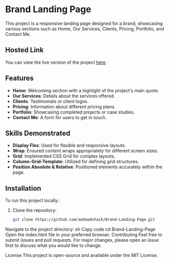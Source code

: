 # Brand Landing Page

This project is a responsive landing page designed for a brand, showcasing various sections such as Home, Our Services, Clients, Pricing, Portfolio, and Contact Me.

## Hosted Link

You can view the live version of the project [here](https://brand-landing-page-tan.vercel.app/).

## Features

- **Home**: Welcoming section with a highlight of the project's main quote.
- **Our Services**: Details about the services offered.
- **Clients**: Testimonials or client logos.
- **Pricing**: Information about different pricing plans.
- **Portfolio**: Showcasing completed projects or case studies.
- **Contact Me**: A form for users to get in touch.

## Skills Demonstrated

- **Display Flex**: Used for flexible and responsive layouts.
- **Wrap**: Ensured content wraps appropriately for different screen sizes.
- **Grid**: Implemented CSS Grid for complex layouts.
- **Column-Grid-Template**: Utilized for defining grid structures.
- **Position Absolute & Relative**: Positioned elements accurately within the page.

## Installation

To run this project locally:

1. Clone the repository:
   ```sh
   git clone https://github.com/aahmadshaik/Brand-Landing-Page.git
Navigate to the project directory:
sh
Copy code
cd Brand-Landing-Page
Open the index.html file in your preferred browser.
Contributing
Feel free to submit issues and pull requests. For major changes, please open an issue first to discuss what you would like to change.

License
This project is open-source and available under the MIT License.
